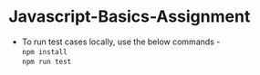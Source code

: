 # Javascript-Basics-Assignment
- To run test cases locally, use the below commands -  
    `npm install`  
    `npm run test`  
